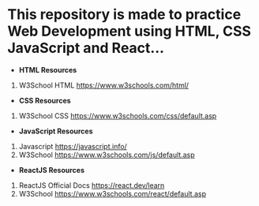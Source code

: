 # This repository is made to practice Web Development using HTML, CSS JavaScript and React...
* **HTML Resources**

1. W3School HTML  https://www.w3schools.com/html/

* **CSS Resources**

1. W3School CSS  https://www.w3schools.com/css/default.asp

* **JavaScript Resources**
1. Javascript https://javascript.info/
1. W3School  https://www.w3schools.com/js/default.asp

* **ReactJS Resources**
1. ReactJS Official Docs  https://react.dev/learn
2. W3School  https://www.w3schools.com/react/default.asp